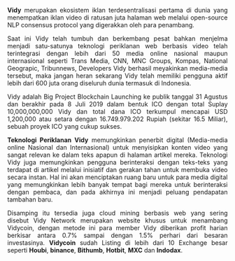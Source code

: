 <p style="text-align: justify;"><strong>Vidy</strong> merupakan ekosistem iklan terdesentralisasi pertama di dunia yang menempatkan iklan video di ratusan juta halaman web melalui open-source NLP consensus protocol yang digerakkan oleh para penambang.</p>
<p style="text-align: justify;">Saat ini Vidy telah tumbuh dan berkembang pesat bahkan menjelma menjadi satu-satunya teknologi periklanan web berbasis video telah terintegrasi dengan lebih dari 50 media online nasional maupun internasional seperti Trans Media, CNN, MNC Groups, Kompas, National Geograpic, Tribunnews, Developers Vidy berhasil meyakinkan media-media tersebut, maka jangan heran sekarang Vidy telah memiliki pengguna aktif lebih dari 600 juta orang diseluruh dunia termasuk di Indonesia.</p>
<p style="text-align: justify;">Vidy adalah Big Project Blockchain Launching ke publik tanggal 31 Agustus dan berakhir pada 8 Juli 2019 dalam bentuk ICO dengan total Suplay 10,000,000,000 Vidy dan total dana ICO terkumpul mencapai USD 1,200,000 atau setara dengan 16.749.979.202 Rupiah (sekitar 16.5 Miliar), sebuah proyek ICO yang cukup sukses.</p>
<p style="text-align: justify;"><strong class="gr go">Teknologi Periklanan Vidy</strong>&nbsp;memungkinkan penerbit digital (Media-media online Nasional dan Internasional) untuk menyisipkan konten video yang sangat relevan ke dalam teks apapun di halaman artikel mereka. Teknologi Vidy juga memungkinkan pengguna berinteraksi dengan teks-teks yang terdapat di artikel melalui inisiatif dan gerakan tahan untuk membuka video secara instan. Hal ini akan menciptakan ruang baru untuk para media digital yang memungkinkan lebih banyak tempat bagi mereka untuk berinteraksi dengan pembaca, dan pada akhirnya ini menjadi peluang pendapatan tambahan baru.</p>
<p style="text-align: justify;">Disamping itu tersedia juga cloud mining berbasis web yang sering disebut<strong class="gr go">&nbsp;</strong>Vidy Network merupakan website khusus untuk menambang Vidycoin, dengan metode ini para member Vidy diberikan profit harian berkisar antara 0.7% sampai dengan 1.5% perhari dari besaran investasinya.&nbsp;<strong class="gr go">Vidycoin</strong>&nbsp;sudah Listing di lebih dari 10 Exchange besar seperti&nbsp;<strong class="gr go">Houbi</strong>,&nbsp;<strong class="gr go">binance</strong>,&nbsp;<strong class="gr go">Bithumb</strong>,&nbsp;<strong class="gr go">Hotbit</strong>,&nbsp;<strong class="gr go">MXC</strong>&nbsp;dan&nbsp;<strong class="gr go">Indodax</strong>.</p>
